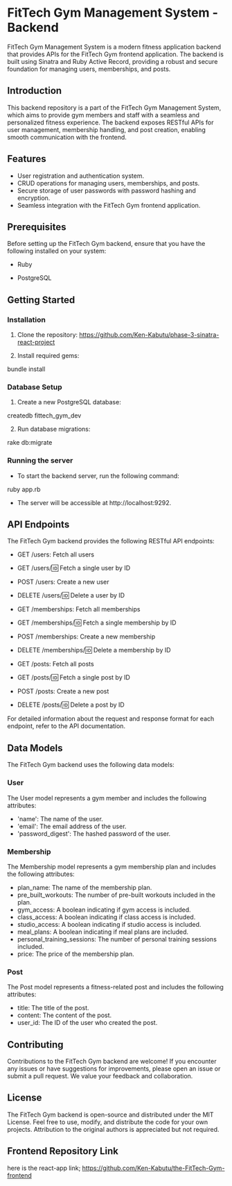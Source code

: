 # FitTech Gym Management System - Backend

FitTech Gym Management System is a modern fitness application backend that provides APIs for the FitTech Gym frontend application. The backend is built using Sinatra and Ruby Active Record, providing a robust and secure foundation for managing users, memberships, and posts.

## Introduction

This backend repository is a part of the FitTech Gym Management System, which aims to provide gym members and staff with a seamless and personalized fitness experience. The backend exposes RESTful APIs for user management, membership handling, and post creation, enabling smooth communication with the frontend.

## Features

* User registration and authentication system.
* CRUD operations for managing users, memberships, and posts.
* Secure storage of user passwords with password hashing and encryption.
* Seamless integration with the FitTech Gym frontend application.


## Prerequisites

Before setting up the FitTech Gym backend, ensure that you have the following installed on your system:

* Ruby 

* PostgreSQL 

## Getting Started

### Installation

1. Clone the repository:
https://github.com/Ken-Kabutu/phase-3-sinatra-react-project

2. Install required gems:

bundle install

### Database Setup

1. Create a new PostgreSQL database:

createdb fittech_gym_dev

2. Run database migrations:

rake db:migrate

### Running the server

* To start the backend server, run the following command:


ruby app.rb

* The server will be accessible at http://localhost:9292.

## API Endpoints

The FitTech Gym backend provides the following RESTful API endpoints:

* GET /users: Fetch all users

* GET /users/:id: Fetch a single user by ID

* POST /users: Create a new user

* DELETE /users/:id: Delete a user by ID

* GET /memberships: Fetch all memberships

* GET /memberships/:id: Fetch a single membership by ID

* POST /memberships: Create a new membership

* DELETE /memberships/:id: Delete a membership by ID

* GET /posts: Fetch all posts

* GET /posts/:id: Fetch a single post by ID

* POST /posts: Create a new post

* DELETE /posts/:id: Delete a post by ID

For detailed information about the request and response format for each endpoint, refer to the API documentation.

## Data Models

The FitTech Gym backend uses the following data models:

### User

The User model represents a gym member and includes the following attributes:

* 'name': The name of the user.
* 'email': The email address of the user.
* 'password_digest': The hashed password of the user.

### Membership

The Membership model represents a gym membership plan and includes the following attributes:

* plan_name: The name of the membership plan.
* pre_built_workouts: The number of pre-built workouts included in the plan.
* gym_access: A boolean indicating if gym access is included.
* class_access: A boolean indicating if class access is included.
* studio_access: A boolean indicating if studio access is included.
* meal_plans: A boolean indicating if meal plans are included.
* personal_training_sessions: The number of personal training sessions included.
* price: The price of the membership plan.

### Post

The Post model represents a fitness-related post and includes the following attributes:

* title: The title of the post.
* content: The content of the post.
* user_id: The ID of the user who created the post.

## Contributing

Contributions to the FitTech Gym backend are welcome! If you encounter any issues or have suggestions for improvements, please open an issue or submit a pull request. We value your feedback and collaboration.

## License

The FitTech Gym backend is open-source and distributed under the MIT License. Feel free to use, modify, and distribute the code for your own projects. Attribution to the original authors is appreciated but not required.

## Frontend Repository Link

here is the react-app link; https://github.com/Ken-Kabutu/the-FitTech-Gym-frontend
